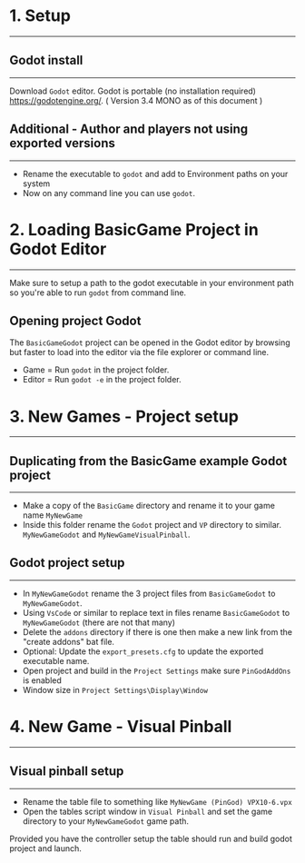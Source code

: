 # 1. Setup
---

## Godot install
---

Download `Godot` editor. Godot is portable (no installation required) https://godotengine.org/. ( Version 3.4 MONO as of this document )

## Additional - Author and players not using exported versions
---

- Rename the executable to `godot` and add to Environment paths on your system
- Now on any command line you can use `godot`. 

# 2. Loading BasicGame Project in Godot Editor
---

Make sure to setup a path to the godot executable in your environment path so you're able to run `godot` from command line.

## Opening project Godot

The `BasicGameGodot` project can be opened in the Godot editor by browsing but faster to load into the editor via the file explorer or command line.

- Game   = Run `godot` in the project folder.
- Editor = Run `godot -e` in the project folder.

# 3. New Games - Project setup
---

## Duplicating from the BasicGame example Godot project
---

- Make a copy of the `BasicGame` directory and rename it to your game name `MyNewGame`
- Inside this folder rename the `Godot` project and `VP` directory to similar. `MyNewGameGodot` and `MyNewGameVisualPinball`.

## Godot project setup
---

- In `MyNewGameGodot` rename the 3 project files from `BasicGameGodot` to `MyNewGameGodot`.
- Using `VsCode` or similar to replace text in files rename `BasicGameGodot` to `MyNewGameGodot` (there are not that many)
- Delete the `addons` directory if there is one then make a new link from the "create addons" bat file.
- Optional: Update the `export_presets.cfg` to update the exported executable name.
- Open project and build in the `Project Settings` make sure `PinGodAddOns` is enabled
- Window size in `Project Settings\Display\Window`

# 4. New Game - Visual Pinball
---

## Visual pinball setup
---

- Rename the table file to something like `MyNewGame (PinGod) VPX10-6.vpx`
- Open the tables script window in `Visual Pinball` and set the game directory to your `MyNewGameGodot` game path.

Provided you have the controller setup the table should run and build godot project and launch.

